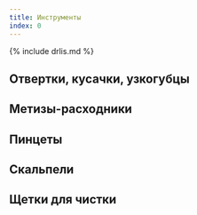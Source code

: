 ```yaml
---
title: Инструменты
index: 0
---
```


{% include drlis.md %}



## Отвертки, кусачки, узкогубцы



## Метизы-расходники


## Пинцеты



## Скальпели



## Щетки для чистки